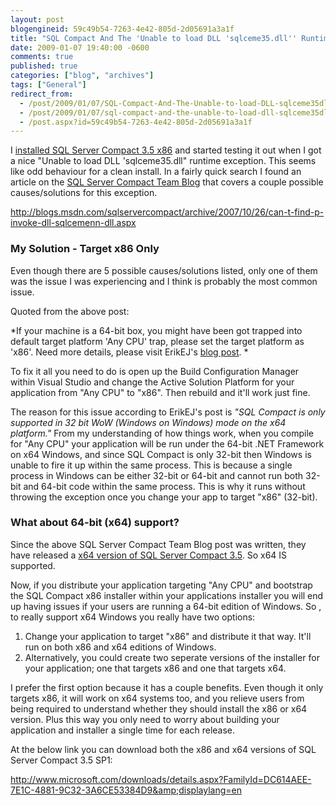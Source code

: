```yaml
---
layout: post
blogengineid: 59c49b54-7263-4e42-805d-2d05691a3a1f
title: "SQL Compact And The 'Unable to load DLL 'sqlceme35.dll'' Runtime Exception"
date: 2009-01-07 19:40:00 -0600
comments: true
published: true
categories: ["blog", "archives"]
tags: ["General"]
redirect_from: 
  - /post/2009/01/07/SQL-Compact-And-The-Unable-to-load-DLL-sqlceme35dll-Runtime-Exception
  - /post/2009/01/07/sql-compact-and-the-unable-to-load-dll-sqlceme35dll-runtime-exception
  - /post.aspx?id=59c49b54-7263-4e42-805d-2d05691a3a1f
---
```

<!-- more -->

I <a href="http://www.microsoft.com/downloads/details.aspx?FamilyId=DC614AEE-7E1C-4881-9C32-3A6CE53384D9&amp;displaylang=en">installed SQL Server Compact 3.5 x86</a> and started testing it out when I got a nice "Unable to load DLL 'sqlceme35.dll" runtime exception. This seems like odd behaviour for a clean install. In a fairly quick search I found an article on the <a href="http://blogs.msdn.com/sqlservercompact">SQL Server Compact Team Blog</a> that covers a couple possible causes/solutions for this exception.

<a href="http://blogs.msdn.com/sqlservercompact/archive/2007/10/26/can-t-find-p-invoke-dll-sqlcemenn-dll.aspx">http://blogs.msdn.com/sqlservercompact/archive/2007/10/26/can-t-find-p-invoke-dll-sqlcemenn-dll.aspx</a>
<h3>My Solution - Target x86 Only
</h3>

Even though there are 5 possible causes/solutions listed, only one of them was the issue I was experiencing and I think is probably the most common issue.

Quoted from the above post:

*If your machine is a 64-bit box, you might have been got trapped into default target platform 'Any CPU' trap, please set the target platform as 'x86'.  Need more details, please visit ErikEJ's <a href="http://erikej.blogspot.com/2008/01/x64-and-sql-compact.html" target="_blank">blog post</a>. *

To fix it all you need to do is open up the Build Configuration Manager within Visual Studio and change the Active Solution Platform for your application from "Any CPU" to "x86". Then rebuild and it'll work just fine.

The reason for this issue according to ErikEJ's post is *"SQL Compact is only supported in 32 bit WoW (Windows on Windows) mode on the x64 platform."* From my understanding of how things work, when you compile for "Any CPU" your application will be run under the 64-bit .NET Framework on x64 Windows, and since SQL Compact is only 32-bit then Windows is unable to fire it up within the same process. This is because a single process in Windows can be either 32-bit or 64-bit and cannot run both 32-bit and 64-bit code within the same process. This is why it runs without throwing the exception once you change your app to target "x86" (32-bit).
<h3>What about 64-bit (x64) support?</h3>

Since the above SQL Server Compact Team Blog post was written, they have released a <a href="http://www.microsoft.com/downloads/details.aspx?FamilyId=DC614AEE-7E1C-4881-9C32-3A6CE53384D9&amp;displaylang=en">x64 version of SQL Server Compact 3.5</a>. So x64 IS supported.

Now, if you distribute your application targeting "Any CPU" and bootstrap the SQL Compact x86 installer within your applications installer you will end up having issues if your users are running a 64-bit edition of Windows. So , to really support x64 Windows you really have two options:
<ol>
<li>Change your application to target "x86" and distribute it that way. It'll run on both x86 and x64 editions of Windows.</li>
<li>Alternatively, you could create two seperate versions of the installer for your application; one that targets x86 and one that targets x64.</li>
</ol>

I prefer the first option because it has a couple benefits. Even though it only targets x86, it will work on x64 systems too, and you relieve users from being required to understand whether they should install the x86 or x64 version. Plus this way you only need to worry about building your application and installer a single time for each release.

At the below link you can download both the x86 and x64 versions of SQL Server Compact 3.5 SP1:

<a href="http://www.microsoft.com/downloads/details.aspx?FamilyId=DC614AEE-7E1C-4881-9C32-3A6CE53384D9&amp;displaylang=en">http://www.microsoft.com/downloads/details.aspx?FamilyId=DC614AEE-7E1C-4881-9C32-3A6CE53384D9&amp;displaylang=en</a>

